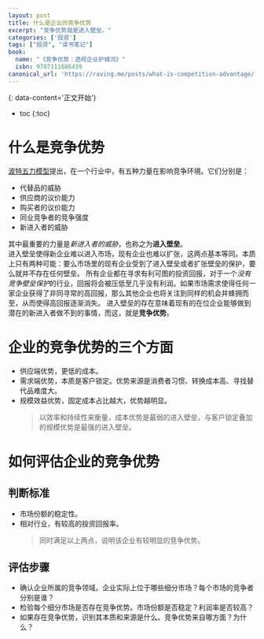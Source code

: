 ```yaml
---
layout: post
title: 什么是企业的竞争优势
excerpt: "竞争优势就是进入壁垒。"
categories: ['投资']
tags: ["投资", "读书笔记"]
book:
  name: "《竞争优势：透视企业护城河》"
  isbn: 9787111686439
canonical_url: 'https://raving.me/posts/what-is-competition-advantage/'
---
```


{: data-content='正文开始'}

* toc 
{:toc}

# 什么是竞争优势

[波特五力模型](https://zh.wikipedia.org/wiki/五力分析)提出，在一个行业中，有五种力量在影响竞争环境。它们分别是：

- 代替品的威胁
- 供应商的议价能力
- 购买者的议价能力
- 同业竞争者的竞争强度
- 新进入者的威胁

其中最重要的力量是*新进入者的威胁*，也称之为**进入壁垒**。  
进入壁垒使得新企业难以进入市场，现有企业也难以扩张，这两点基本等同。本质上只有两种可能：要么市场里的现有企业受到了进入壁垒或者扩张壁垒的保护，要么就并不存在任何壁垒。
所有企业都在寻求有利可图的投资回报，对于一个*没有竞争壁垒保护*的行业，回报将会被压低至几乎没有利润。如果市场需求使得任何一家企业获得了非同寻常的高回报，那么其他企业也将关注到同样的机会并蜂拥而至，从而使得高回报逐渐消失。
进入壁垒的存在意味着现有的在位企业能够做到潜在的新进入者做不到的事情，而这，就是**竞争优势**。

# 企业的竞争优势的三个方面

- 供应端优势，更低的成本。
- 需求端优势，本质是客户锁定。优势来源是消费者习惯、转换成本高、寻找替代品难度大。
- 规模效益优势，固定成本占比越大，优势越明显。
  > 以效率和持续性来衡量，成本优势是最弱的进入壁垒，与客户锁定叠加的规模优势是最强的进入壁垒。

# 如何评估企业的竞争优势

## 判断标准

- 市场份额的稳定性。
- 相对行业，有较高的投资回报率。
  > 同时满足以上两点，说明该企业有较明显的竞争优势。

## 评估步骤

- 确认企业所属的竞争领域。企业实际上位于哪些细分市场？每个市场的竞争者分别是谁？
- 检验每个细分市场是否存在竞争优势。市场份额是否稳定？利润率是否较高？
- 如果存在竞争优势，识别其本质和来源是什么。竞争优势来自哪方面？为什么？

